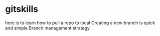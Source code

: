 # gitskills
here is to learn how to pull a repo to local
Creating a new branch is quick and simple
Branch management strategy

